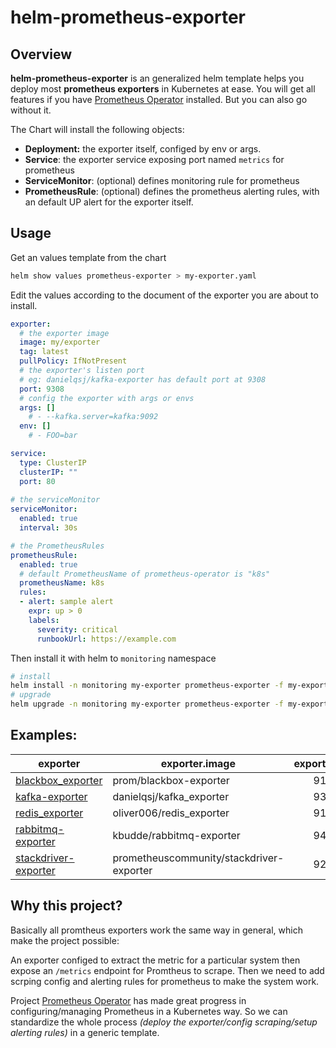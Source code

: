# helm-prometheus-exporter

## Overview

**helm-prometheus-exporter** is an generalized helm template helps you deploy most **prometheus exporters** in Kubernetes at ease. You will get all features if you have [Prometheus Operator](https://github.com/prometheus-operator/prometheus-operator) installed. But you can also go without it.

The Chart will install the following objects:

- **Deployment:**  the exporter itself, configed by env or args.
- **Service**: the exporter service exposing port named `metrics` for prometheus
- **ServiceMonitor**: (optional) defines monitoring rule for prometheus
- **PrometheusRule**: (optional) defines the prometheus alerting rules, with an default UP alert for the exporter itself.

## Usage

Get an values template from the chart

```bash
helm show values prometheus-exporter > my-exporter.yaml
```

Edit the values according to the document of the exporter you are about to install.

```yaml
exporter: 
  # the exporter image
  image: my/exporter
  tag: latest
  pullPolicy: IfNotPresent
  # the exporter's listen port 
  # eg: danielqsj/kafka-exporter has default port at 9308
  port: 9308
  # config the exporter with args or envs
  args: []
    # - --kafka.server=kafka:9092
  env: []
    # - FOO=bar

service:
  type: ClusterIP
  clusterIP: ""
  port: 80
  
# the serviceMonitor 
serviceMonitor:
  enabled: true
  interval: 30s

# the PrometheusRules
prometheusRule:
  enabled: true
  # default PrometheusName of prometheus-operator is "k8s"
  prometheusName: k8s 
  rules: 
  - alert: sample alert
    expr: up > 0
    labels:
      severity: critical
      runbookUrl: https://example.com
```

Then install it with helm to `monitoring` namespace

```bash
# install
helm install -n monitoring my-exporter prometheus-exporter -f my-exporter.yaml
# upgrade
helm upgrade -n monitoring my-exporter prometheus-exporter -f my-exporter.yaml
```

## Examples:

|exporter|exporter.image|exporter.port|
|-|-|:-:|
|[blackbox_exporter](https://github.com/prometheus/blackbox_exporter)|prom/blackbox-exporter|9115|
|[kafka-exporter](https://github.com/danielqsj/kafka_exporter)|danielqsj/kafka_exporter|9308|
|[redis_exporter](https://github.com/oliver006/redis_exporter)|oliver006/redis_exporter|9121|
|[rabbitmq-exporter](https://github.com/kbudde/rabbitmq_exporter)|kbudde/rabbitmq-exporter|9419|
|[stackdriver-exporter](https://github.com/prometheus-community/stackdriver_exporter)|prometheuscommunity/stackdriver-exporter|9255|


## Why this project?

Basically all promtheus exporters work the same way in general, which make the project possible: 

An exporter configed to extract the metric for a particular system then expose an `/metrics` endpoint for Promtheus to scrape. Then we need to add scrping config and alerting rules for prometheus to make the system work.

Project [Prometheus Operator](https://github.com/prometheus-operator/prometheus-operator) has made great progress in configuring/managing Prometheus in a Kubernetes way. So we can standardize the whole process *(deploy the exporter/config scraping/setup alerting rules)* in a generic template.